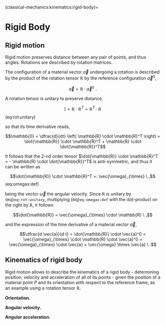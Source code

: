(classical-mechanics:kinematics:rigid-body)=
# Rigid Body

## Rigid motion
Rigid motion preserves distance between any pair of points, and thus angles. Rotations are described by rotation matrices.

The configuration of a material vector $\vec{a}$ undergoing a rotation is described by the product of the rotation tensor $\mathbb{R}$ by the reference configuration $\vec{a}^0$,

$$\vec{a} = \mathbb{R} \cdot \vec{a}^0 \ .$$

A rotation tensor is unitary to preserve distance,

$$\mathbb{I} = \mathbb{R} \cdot \mathbb{R}^T = \mathbb{R}^T \cdot \mathbb{R}$$ (eq:rot:unitary)

so that its time derivative reads,

$$\mathbb{0} = \dfrac{d}{dt} \left( \mathbb{R} \cdot \mathbb{R}^T \right) = \dot{\mathbb{R}} \cdot \mathbb{R}^T + \mathbb{R} \cdot \dot{\mathbb{R}}^T$$

It follows that the 2-nd order tensor $\dot{\mathbb{R}} \cdot \mathbb{R}^T = - \mathbb{R} \cdot \dot{\mathbb{R}}^T$ is anti-symmetric, and thus it can be written as 

$$\dot{\mathbb{R}} \cdot \mathbb{R}^T =: \vec{\omega}_{\times} \ ,$$ (eq:omegax:def)

being the vector $\vec{\omega}$ the angular velocity. Since $\mathbb{R}$ is unitary by {eq}`eq:rot:unitary`, multiplying {eq}`eq:omegax:def` with the dot-product on the right by $\mathbb{R}$, it follows

$$\dot{\mathbb{R}} = \vec{\omega}_{\times} \cdot \mathbb{R} \ ,$$

and the expression of the time derivative of a material vector $\vec{a}$,

$$\dfrac{d \vec{a}}{d t} = \dot{\mathbb{R}} \cdot \vec{a}^0 = \vec{\omega}_{\times} \cdot \mathbb{R} \cdot \vec{a}^0 = \vec{\omega}_{\times} \cdot \vec{a} = \vec{\omega} \times \vec{a} \  .$$

## Kinematics of rigid body
Rigid motion allows to describe the kinematics of a rigid body - determining position, velocity and acceleration of all of its points - given the position of a material point $P$ and its orientation with respect to the reference frame, as an example using a rotation tensor $\mathbb{R}$.

**Orientation.**

**Angular velocity.**



**Angular acceleration.**

<!--

I punti di corpi estesi che compiono un atto di moto rigido (**todo** definizione di atto di moto? E' utile?) mantengono costante la propria distanza. Poiché questa condizione vale per ogni coppia di punti, vengono mantenuti costanti anche gli angoli tra segmenti che congiungono punti materiali, cioè appartenenti al copo e che si muovono con esso.

Affinché queste condizioni siano soddisfatte, un vettore materiale si trasforma con una rotazione. Il moto di un corpo rigido può quindi essere descritto come la composizione di un moto di traslazione di un punto $P$ e la rotazione del corpo attorno ad esso.

$$\mathbf{r}_P - \mathbf{r}_Q = \mathbb{R} \cdot (\mathbf{r}_P - \mathbf{r}_Q)_0 \ ,$$

dove $(\mathbf{r}_P - \mathbf{r}_Q)_0$ rappresenta il vettore materiale nella posizione di riferimento, ed $\mathbb{R}$ è il tensore di rotazione che rappresenta la rotazione del corpo rigido dalla posizione di riferimento alla posizione corrente. La posizione di ogni punto materiale $P$ può essere scritta come la posizione di un punto materiale di riferimento $Q$ e il vettore di riferimento $(\mathbf{r}_P - \mathbf{r}_Q)_0$ ruotato.

## Tensore di rotazione
**Proprietà**
- definizione con due sistemi di riferimento cartesiani in moto relativo. Dati due basi ortonormali, $\{\hat{\mathbf{e}}^0_i\}$, $\{\hat{\mathbf{e}}^1_j\}$, è possibile scrivere i vettori di una base come

$$\begin{aligned}
  \hat{\mathbf{e}}^1_j & = (\hat{\mathbf{e}}^1_j \cdot \hat{\mathbf{e}}^0_i ) \hat{\mathbf{e}}^0_i = \\
                       & = (\hat{\mathbf{e}}^0_i \cdot \hat{\mathbf{e}}^1_k ) \hat{\mathbf{e}}^0_i \otimes \hat{\mathbf{e}}^0_k \cdot \hat{\mathbf{e}}^0_k = \\
                       & = R^{0\rightarrow 1}_{ik} \hat{\mathbf{e}}^0_i \otimes \hat{\mathbf{e}}^0_k \cdot \hat{\mathbf{e}}^0_j = \\
                       & = \mathbb{R}^{0 \rightarrow 1} \cdot \hat{\mathbf{e}}^0_j = \\
\end{aligned}$$



- unitarietà

$$\mathbb{R}^T \cdot \mathbb{R}  = \mathbb{I}$$
$$\mathbb{R} \cdot \mathbb{R}^T  = \mathbb{I}$$

- derivata del tensore di rotazione e definizione del vettore velocità angolare

$$\mathbb{0} = \dot{\mathbb{R}} \cdot \mathbb{R}^T + {\mathbb{R}} \cdot \dot{\mathbb{R}}^T \qquad \rightarrow \qquad
\dot{\mathbb{R}} \cdot \mathbb{R}^T = - \mathbb{R} \cdot \dot{\mathbb{R}}^T =: \omega_{\times}$$

$$\dot{\mathbb{R}} = \omega_{\times} \cdot \mathbb{R}$$


- composizione di rotazioni (qui o nella cinematica relativa? o in un'appendice apposita per le rotazioni?)

## Velocità
La derivata nel tempo della legge dell'atto di moto rigido permette di ricavare la relazione tra le velocità di due punti materiali di un corpo rigido,

$$\begin{aligned}
  \mathbf{v}_P - \mathbf{v}_Q & = \frac{d}{dt} \left( \mathbb{R} \cdot (\mathbf{r}_P - \mathbf{r}_Q)_0 \right) = \\
                              & = \dot{\mathbb{R}} \cdot (\mathbf{r}_P - \mathbf{r}_Q)_0 = \\
                              & = \symbf{\omega}_{\times} \cdot \mathbb{R} \cdot (\mathbf{r}_P - \mathbf{r}_Q)_0 = \\
                              & = \symbf{\omega} \times ( \mathbf{r}_P - \mathbf{r}_Q ) 
\end{aligned}$$

## Accelerazione
Derivando nuovamente nel tempo, si trova la relazione tra l'accelerazione di una coppia di punti materiali del corpo rigido,

$$\begin{aligned}
  \mathbf{a}_P - \mathbf{a}_Q & = \frac{d}{dt} \left( \symbf{\omega} \times ( \mathbf{r}_P - \mathbf{r}_Q )  \right) = \\
                              & = \frac{d \symbf{\omega}}{dt} \times ( \mathbf{r}_P - \mathbf{r}_Q ) + \symbf{\omega} \times \dfrac{d}{dt}( \mathbf{r}_P - \mathbf{r}_Q ) = \\
                              & = \symbf{\alpha} \times ( \mathbf{r}_P - \mathbf{r}_Q ) + \symbf{\omega} \times \left ( \symbf{\omega} \times ( \mathbf{r}_P - \mathbf{r}_Q ) \right) = \\
                              & = \symbf{\alpha} \times ( \mathbf{r}_P - \mathbf{r}_Q ) + \symbf{\omega}_{\times} \cdot  \symbf{\omega}_{\times} \cdot ( \mathbf{r}_P - \mathbf{r}_Q ) \ . 
\end{aligned}$$

-->




